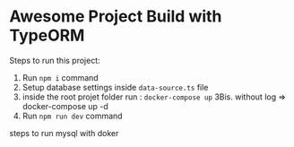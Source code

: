 # Awesome Project Build with TypeORM

Steps to run this project:

1. Run `npm i` command
2. Setup database settings inside `data-source.ts` file
3. inside the root projet folder run : `docker-compose up`
3Bis. without log => docker-compose up -d
4. Run `npm run dev` command


steps to run mysql with doker 

